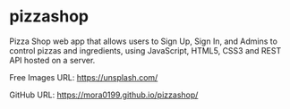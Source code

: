 # pizzashop
Pizza Shop web app that allows users to Sign Up, Sign In, and Admins to control pizzas and ingredients, using JavaScript, HTML5, CSS3 and REST API hosted on a server.

Free Images URL: https://unsplash.com/

GitHub URL: https://mora0199.github.io/pizzashop/
